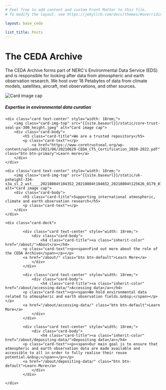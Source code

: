 ```yaml
---
# Feel free to add content and custom Front Matter to this file.
# To modify the layout, see https://jekyllrb.com/docs/themes/#overriding-theme-defaults

layout: base_ceda

list_title: Posts
---
```

    
<div class="row">
    <div class="col-md-12">
        <div class="jumbotron">
            <h1 class="display-4">The CEDA Archive</h1>
        </div>
<div><p>The CEDA Archive forms part of NERC&#39;s Environmental Data Service (EDS) and is responsible for looking after data from atmospheric and earth observation research. We host over 18 Petabytes of data from climate models, satellites, aircraft, met observations, and other sources.</p></div>

<div class="card-deck">
    <div class="card text-center" style="width: 18rem;">
        <img class="card-img-top" src="{{site.baseurl}}/static/home-cropped-noaa-ujsujr3cgem-unsplash.jpg" alt="Card image cap">
        <div class="card-body">
            <h5 class="card-title">Expertise in environmental data curation</h5>
            <p class="card-text"></p>
        </div>
    </div>

    <div class="card text-center" style="width: 18rem;">
        <img class="card-img-top" src="{{site.baseurl}}/static/core-trust-seal-px-300_height.jpeg" alt="Card image cap">
        <div class="card-body">
            <h5 class="card-title">We are a trusted repository</h5>
            <p class="card-text"></p>
                <a href="https://www.coretrustseal.org/wp-content/uploads/2021/06/20210629-CEDA_CTS_Certification_2020-2022.pdf" class="btn btn-primary">Learn more</a>
        </div>
    </div>

    <div class="card text-center" style="width: 18rem;">
        <img class="card-img-top" src="{{site.baseurl}}/static/uk-pxheight-334-s3a_sl_2_wst____20210804t104352_20210804t104652_20210804t125626_0179_074_379_1980_mar_o_nr_003_wst_brightness_temperature_channel_3.png" alt="Card image cap">
        <div class="card-body">
            <h5 class="card-title">Supporting international atmospheric, climate and earth observation research</h5>
            <p class="card-text"></p>
        </div>
    </div>
</div>



    <div class="card-deck">
        
            <div class="card text-center" style="width: 18rem;">
                <div class="card-body">
                    <h4 class="card-title"><a class="inherit-color" href="/about/">About</a></h4>
            <p class="card-text"><p><span>Find out more about the role of the CEDA Archive</span></p></p>
            <a href="/about/" class="btn btn-default">Learn More</a>
                </div>
            </div>
        
            <div class="card text-center" style="width: 18rem;">
                <div class="card-body">
                    <h4 class="card-title"><a class="inherit-color" href="/about/accessing-data/">Accessing data</a></h4>
            <p class="card-text"><p><span>We hold environmental data related to atmospheric and earth observation fields.&nbsp;</span></p></p>
            <a href="/about/accessing-data/" class="btn btn-default">Learn More</a>
                </div>
            </div>
        
            <div class="card text-center" style="width: 18rem;">
                <div class="card-body">
                    <h4 class="card-title"><a class="inherit-color" href="/about/depositing-data/">Depositing data</a></h4>
            <p class="card-text"><p><span>Our main goal is to ensure that atmospheric and earth observation data are made available and accessible to all in order to fully realise their reuse potential.&nbsp;</span></p></p>
            <a href="/about/depositing-data/" class="btn btn-default">Learn More</a>
                </div>
            </div>
        
    </div>


</div>

